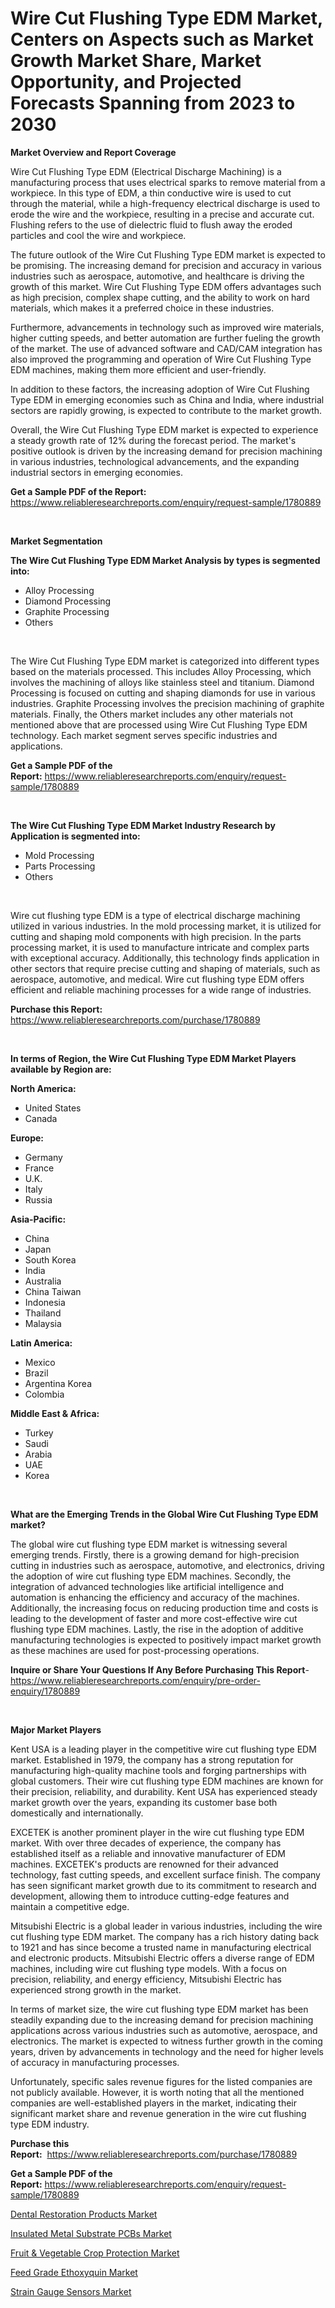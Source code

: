<p><h1>Wire Cut Flushing Type EDM Market, Centers on Aspects such as Market Growth Market Share, Market Opportunity, and Projected Forecasts Spanning from 2023 to 2030</h1></p><p><strong>Market Overview and Report Coverage</strong></p>
<p><p>Wire Cut Flushing Type EDM (Electrical Discharge Machining) is a manufacturing process that uses electrical sparks to remove material from a workpiece. In this type of EDM, a thin conductive wire is used to cut through the material, while a high-frequency electrical discharge is used to erode the wire and the workpiece, resulting in a precise and accurate cut. Flushing refers to the use of dielectric fluid to flush away the eroded particles and cool the wire and workpiece.</p><p>The future outlook of the Wire Cut Flushing Type EDM market is expected to be promising. The increasing demand for precision and accuracy in various industries such as aerospace, automotive, and healthcare is driving the growth of this market. Wire Cut Flushing Type EDM offers advantages such as high precision, complex shape cutting, and the ability to work on hard materials, which makes it a preferred choice in these industries.</p><p>Furthermore, advancements in technology such as improved wire materials, higher cutting speeds, and better automation are further fueling the growth of the market. The use of advanced software and CAD/CAM integration has also improved the programming and operation of Wire Cut Flushing Type EDM machines, making them more efficient and user-friendly.</p><p>In addition to these factors, the increasing adoption of Wire Cut Flushing Type EDM in emerging economies such as China and India, where industrial sectors are rapidly growing, is expected to contribute to the market growth.</p><p>Overall, the Wire Cut Flushing Type EDM market is expected to experience a steady growth rate of 12% during the forecast period. The market's positive outlook is driven by the increasing demand for precision machining in various industries, technological advancements, and the expanding industrial sectors in emerging economies.</p></p>
<p><strong>Get a Sample PDF of the Report:</strong> <a href="https://www.reliableresearchreports.com/enquiry/request-sample/1780889">https://www.reliableresearchreports.com/enquiry/request-sample/1780889</a></p>
<p>&nbsp;</p>
<p><strong>Market Segmentation</strong></p>
<p><strong>The Wire Cut Flushing Type EDM Market Analysis by types is segmented into:</strong></p>
<p><ul><li>Alloy Processing</li><li>Diamond Processing</li><li>Graphite Processing</li><li>Others</li></ul></p>
<p>&nbsp;</p>
<p><p>The Wire Cut Flushing Type EDM market is categorized into different types based on the materials processed. This includes Alloy Processing, which involves the machining of alloys like stainless steel and titanium. Diamond Processing is focused on cutting and shaping diamonds for use in various industries. Graphite Processing involves the precision machining of graphite materials. Finally, the Others market includes any other materials not mentioned above that are processed using Wire Cut Flushing Type EDM technology. Each market segment serves specific industries and applications.</p></p>
<p><strong>Get a Sample PDF of the Report:</strong>&nbsp;<a href="https://www.reliableresearchreports.com/enquiry/request-sample/1780889">https://www.reliableresearchreports.com/enquiry/request-sample/1780889</a></p>
<p>&nbsp;</p>
<p><strong>The Wire Cut Flushing Type EDM Market Industry Research by Application is segmented into:</strong></p>
<p><ul><li>Mold Processing</li><li>Parts Processing</li><li>Others</li></ul></p>
<p>&nbsp;</p>
<p><p>Wire cut flushing type EDM is a type of electrical discharge machining utilized in various industries. In the mold processing market, it is utilized for cutting and shaping mold components with high precision. In the parts processing market, it is used to manufacture intricate and complex parts with exceptional accuracy. Additionally, this technology finds application in other sectors that require precise cutting and shaping of materials, such as aerospace, automotive, and medical. Wire cut flushing type EDM offers efficient and reliable machining processes for a wide range of industries.</p></p>
<p><strong>Purchase this Report:</strong>&nbsp; <a href="https://www.reliableresearchreports.com/purchase/1780889">https://www.reliableresearchreports.com/purchase/1780889</a></p>
<p>&nbsp;</p>
<p><strong>In terms of Region, the Wire Cut Flushing Type EDM Market Players available by Region are:</strong></p>
<p>
    <p> <strong> North America: </strong>
        <ul>
            <li>United States</li>
            <li>Canada</li>
        </ul>
        </p> 
    <p> <strong> Europe: </strong>
        <ul>
            <li>Germany</li>
            <li>France</li>
            <li>U.K.</li>
            <li>Italy</li>
            <li>Russia</li>
        </ul>
        </p> 
    <p> <strong> Asia-Pacific: </strong>
        <ul>
            <li>China</li>
            <li>Japan</li>
            <li>South Korea</li>
            <li>India</li>
            <li>Australia</li>
            <li>China Taiwan</li>
            <li>Indonesia</li>
            <li>Thailand</li>
            <li>Malaysia</li>
        </ul>
        </p> 
    <p> <strong> Latin America: </strong>
        <ul>
            <li>Mexico</li>
            <li>Brazil</li>
            <li>Argentina Korea</li>
            <li>Colombia</li>
        </ul>
        </p> 
    <p> <strong> Middle East & Africa: </strong>
        <ul>
            <li>Turkey</li>
            <li>Saudi</li>
            <li>Arabia</li>
            <li>UAE</li>
            <li>Korea</li>
        </ul>
    </p>
    </p>
<p>&nbsp;</p>
<p><strong>What are the Emerging Trends in the Global Wire Cut Flushing Type EDM market?</strong></p>
<p><p>The global wire cut flushing type EDM market is witnessing several emerging trends. Firstly, there is a growing demand for high-precision cutting in industries such as aerospace, automotive, and electronics, driving the adoption of wire cut flushing type EDM machines. Secondly, the integration of advanced technologies like artificial intelligence and automation is enhancing the efficiency and accuracy of the machines. Additionally, the increasing focus on reducing production time and costs is leading to the development of faster and more cost-effective wire cut flushing type EDM machines. Lastly, the rise in the adoption of additive manufacturing technologies is expected to positively impact market growth as these machines are used for post-processing operations.</p></p>
<p><strong>Inquire or Share Your Questions If Any Before Purchasing This Report</strong>- <a href="https://www.reliableresearchreports.com/enquiry/pre-order-enquiry/1780889">https://www.reliableresearchreports.com/enquiry/pre-order-enquiry/1780889</a></p>
<p>&nbsp;</p>
<p><strong>Major Market Players</strong></p>
<p><p>Kent USA is a leading player in the competitive wire cut flushing type EDM market. Established in 1979, the company has a strong reputation for manufacturing high-quality machine tools and forging partnerships with global customers. Their wire cut flushing type EDM machines are known for their precision, reliability, and durability. Kent USA has experienced steady market growth over the years, expanding its customer base both domestically and internationally.</p><p>EXCETEK is another prominent player in the wire cut flushing type EDM market. With over three decades of experience, the company has established itself as a reliable and innovative manufacturer of EDM machines. EXCETEK's products are renowned for their advanced technology, fast cutting speeds, and excellent surface finish. The company has seen significant market growth due to its commitment to research and development, allowing them to introduce cutting-edge features and maintain a competitive edge.</p><p>Mitsubishi Electric is a global leader in various industries, including the wire cut flushing type EDM market. The company has a rich history dating back to 1921 and has since become a trusted name in manufacturing electrical and electronic products. Mitsubishi Electric offers a diverse range of EDM machines, including wire cut flushing type models. With a focus on precision, reliability, and energy efficiency, Mitsubishi Electric has experienced strong growth in the market.</p><p>In terms of market size, the wire cut flushing type EDM market has been steadily expanding due to the increasing demand for precision machining applications across various industries such as automotive, aerospace, and electronics. The market is expected to witness further growth in the coming years, driven by advancements in technology and the need for higher levels of accuracy in manufacturing processes.</p><p>Unfortunately, specific sales revenue figures for the listed companies are not publicly available. However, it is worth noting that all the mentioned companies are well-established players in the market, indicating their significant market share and revenue generation in the wire cut flushing type EDM industry.</p></p>
<p><strong>Purchase this Report:</strong>&nbsp;&nbsp;<a href="https://www.reliableresearchreports.com/purchase/1780889">https://www.reliableresearchreports.com/purchase/1780889</a></p>
<p></p>
<p><strong>Get a Sample PDF of the Report:</strong>&nbsp;<a href="https://www.reliableresearchreports.com/enquiry/request-sample/1780889">https://www.reliableresearchreports.com/enquiry/request-sample/1780889</a></p>
<p><p><a href="https://www.linkedin.com/pulse/dental-restoration-products-market-size-share-amp-ypc2e/">Dental Restoration Products Market</a></p><p><a href="https://github.com/dzharov81/Market-Research-Report-List-1/blob/main/insulated-metal-substrate-pcbs-market.md">Insulated Metal Substrate PCBs Market</a></p><p><a href="https://medium.com/@smithazim89098/fruit-amp-vegetable-crop-protection-market-size-cagr-trends-2024-2030-c44bd39a2837">Fruit & Vegetable Crop Protection Market</a></p><p><a href="https://github.com/ambrozg/Market-Research-Report-List-1/blob/main/feed-grade-ethoxyquin-market.md">Feed Grade Ethoxyquin Market</a></p><p><a href="https://medium.com/@noewwade60/strain-gauge-sensors-market-report-reveals-the-latest-trends-and-growth-opportunities-of-this-5f0c41330370">Strain Gauge Sensors Market</a></p></p>